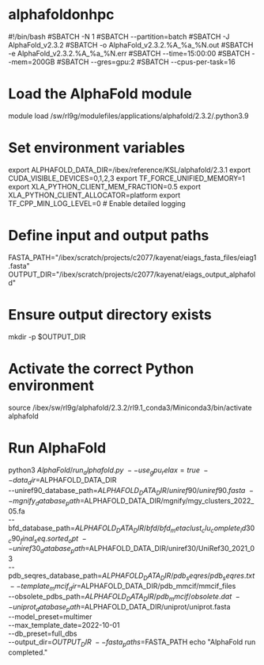 # alphafoldonhpc
#!/bin/bash
#SBATCH -N 1
#SBATCH --partition=batch
#SBATCH -J AlphaFold_v2.3.2
#SBATCH -o AlphaFold_v2.3.2.%A_%a_%N.out
#SBATCH -e AlphaFold_v2.3.2.%A_%a_%N.err
#SBATCH --time=15:00:00
#SBATCH --mem=200GB
#SBATCH --gres=gpu:2
#SBATCH --cpus-per-task=16
# Load the AlphaFold module
module load /sw/rl9g/modulefiles/applications/alphafold/2.3.2/.python3.9
# Set environment variables
export ALPHAFOLD_DATA_DIR=/ibex/reference/KSL/alphafold/2.3.1
export CUDA_VISIBLE_DEVICES=0,1,2,3
export TF_FORCE_UNIFIED_MEMORY=1
export XLA_PYTHON_CLIENT_MEM_FRACTION=0.5
export XLA_PYTHON_CLIENT_ALLOCATOR=platform
export TF_CPP_MIN_LOG_LEVEL=0 # Enable detailed logging
# Define input and output paths
FASTA_PATH="/ibex/scratch/projects/c2077/kayenat/eiags_fasta_files/eiag1.fasta"
OUTPUT_DIR="/ibex/scratch/projects/c2077/kayenat/eiags_output_alphafold"
# Ensure output directory exists
mkdir -p $OUTPUT_DIR
# Activate the correct Python environment
source /ibex/sw/rl9g/alphafold/2.3.2/rl9.1_conda3/Miniconda3/bin/activate alphafold
# Run AlphaFold
python3 $AlphaFold/run_alphafold.py \
 --use_gpu_relax=true \
 --data_dir=$ALPHAFOLD_DATA_DIR \
 --uniref90_database_path=$ALPHAFOLD_DATA_DIR/uniref90/uniref90.fasta \
 --mgnify_database_path=$ALPHAFOLD_DATA_DIR/mgnify/mgy_clusters_2022_05.fa \
 --bfd_database_path=$ALPHAFOLD_DATA_DIR/bfd/bfd_metaclust_clu_complete_id30_c90_final_seq.sorted_opt \
 --uniref30_database_path=$ALPHAFOLD_DATA_DIR/uniref30/UniRef30_2021_03 \
 --pdb_seqres_database_path=$ALPHAFOLD_DATA_DIR/pdb_seqres/pdb_seqres.txt \
 --template_mmcif_dir=$ALPHAFOLD_DATA_DIR/pdb_mmcif/mmcif_files \
 --obsolete_pdbs_path=$ALPHAFOLD_DATA_DIR/pdb_mmcif/obsolete.dat \
 --uniprot_database_path=$ALPHAFOLD_DATA_DIR/uniprot/uniprot.fasta \
 --model_preset=multimer \
 --max_template_date=2022-10-01 \
 --db_preset=full_dbs \
 --output_dir=$OUTPUT_DIR \
 --fasta_paths=$FASTA_PATH
echo "AlphaFold run completed."
